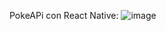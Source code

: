 PokeAPi con React Native:
![image](https://github.com/JordyCM24/PokeApi-React-Native/assets/113217256/81371aa9-7299-4db1-8853-266415dc0aaf)
